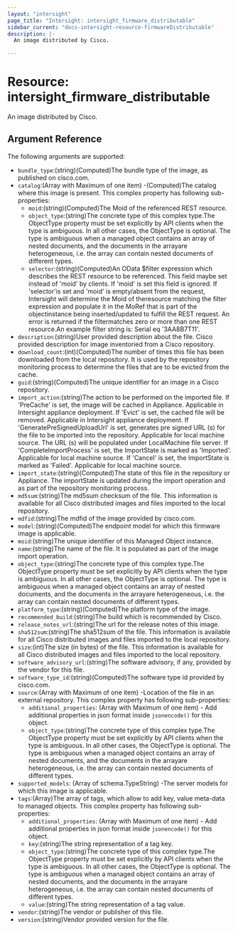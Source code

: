 ```yaml
---
layout: "intersight"
page_title: "Intersight: intersight_firmware_distributable"
sidebar_current: "docs-intersight-resource-firmwareDistributable"
description: |-
  An image distributed by Cisco.

---
```


# Resource: intersight_firmware_distributable
An image distributed by Cisco.

## Argument Reference
The following arguments are supported:
* `bundle_type`:(string)(Computed)The bundle type of the image, as published on cisco.com.
* `catalog`:(Array with Maximum of one item) -(Computed)The catalog where this image is present.
This complex property has following sub-properties:
  + `moid`:(string)(Computed)The Moid of the referenced REST resource.
  + `object_type`:(string)The concrete type of this complex type.The ObjectType property must be set explicitly by API clients when the type is ambiguous. In all other cases, the ObjectType is optional. The type is ambiguous when a managed object contains an array of nested documents, and the documents in the arrayare heterogeneous, i.e. the array can contain nested documents of different types.
  + `selector`:(string)(Computed)An OData $filter expression which describes the REST resource to be referenced. This field maybe set instead of 'moid' by clients. If 'moid' is set this field is ignored. If 'selector'is set and 'moid' is empty/absent from the request, Intersight will determine the Moid of theresource matching the filter expression and populate it in the MoRef that is part of the objectinstance being inserted/updated to fulfill the REST request. An error is returned if the filtermatches zero or more than one REST resource.An example filter string is: Serial eq '3AA8B7T11'.
* `description`:(string)User provided description about the file. Cisco provided description for image inventoried from a Cisco repository.
* `download_count`:(int)(Computed)The number of times this file has been downloaded from the local repository. It is used by the repository monitoring process to determine the files that are to be evicted from the cache.
* `guid`:(string)(Computed)The unique identifier for an image in a Cisco repository.
* `import_action`:(string)The action to be performed on the imported file. If 'PreCache' is set, the image will be cached in Appliance. Applicable in Intersight appliance deployment. If 'Evict' is set, the cached file will be removed. Applicable in Intersight appliance deployment. If 'GeneratePreSignedUploadUrl' is set, generates pre signed URL (s) for the file to be imported into the repository. Applicable for local machine source. The URL (s) will be populated under LocalMachine file server. If 'CompleteImportProcess' is set, the ImportState is marked as 'Imported'. Applicable for local machine source. If 'Cancel' is set, the ImportState is marked as 'Failed'. Applicable for local machine source.
* `import_state`:(string)(Computed)The state  of this file in the repository or Appliance. The importState is updated during the import operation and as part of the repository monitoring process.
* `md5sum`:(string)The md5sum checksum of the file. This information is available for all Cisco distributed images and files imported to the local repository.
* `mdfid`:(string)The mdfid of the image provided by cisco.com.
* `model`:(string)(Computed)The endpoint model for which this firmware image is applicable.
* `moid`:(string)The unique identifier of this Managed Object instance.
* `name`:(string)The name of the file. It is populated as part of the image import operation.
* `object_type`:(string)The concrete type of this complex type.The ObjectType property must be set explicitly by API clients when the type is ambiguous. In all other cases, the ObjectType is optional. The type is ambiguous when a managed object contains an array of nested documents, and the documents in the arrayare heterogeneous, i.e. the array can contain nested documents of different types.
* `platform_type`:(string)(Computed)The platform type of the image.
* `recommended_build`:(string)The build which is recommended by Cisco.
* `release_notes_url`:(string)The url for the release notes of this image.
* `sha512sum`:(string)The sha512sum of the file. This information is available for all Cisco distributed images and files imported to the local repository.
* `size`:(int)The size (in bytes) of the file. This information is available for all Cisco distributed images and files imported to the local repository.
* `software_advisory_url`:(string)The software advisory, if any, provided by the vendor for this file.
* `software_type_id`:(string)(Computed)The software type id provided by cisco.com.
* `source`:(Array with Maximum of one item) -Location of the file in an external repository.
This complex property has following sub-properties:
  + `additional_properties`:
(Array with Maximum of one item) - Add additional properties in json format inside `jsonencode()` for this object.
  + `object_type`:(string)The concrete type of this complex type.The ObjectType property must be set explicitly by API clients when the type is ambiguous. In all other cases, the ObjectType is optional. The type is ambiguous when a managed object contains an array of nested documents, and the documents in the arrayare heterogeneous, i.e. the array can contain nested documents of different types.
* `supported_models`:
                (Array of schema.TypeString) -The server models for which this image is applicable.
* `tags`:(Array)The array of tags, which allow to add key, value meta-data to managed objects.
This complex property has following sub-properties:
  + `additional_properties`:
(Array with Maximum of one item) - Add additional properties in json format inside `jsonencode()` for this object.
  + `key`:(string)The string representation of a tag key.
  + `object_type`:(string)The concrete type of this complex type.The ObjectType property must be set explicitly by API clients when the type is ambiguous. In all other cases, the ObjectType is optional. The type is ambiguous when a managed object contains an array of nested documents, and the documents in the arrayare heterogeneous, i.e. the array can contain nested documents of different types.
  + `value`:(string)The string representation of a tag value.
* `vendor`:(string)The vendor or publisher of this file.
* `version`:(string)Vendor provided version for the file.
